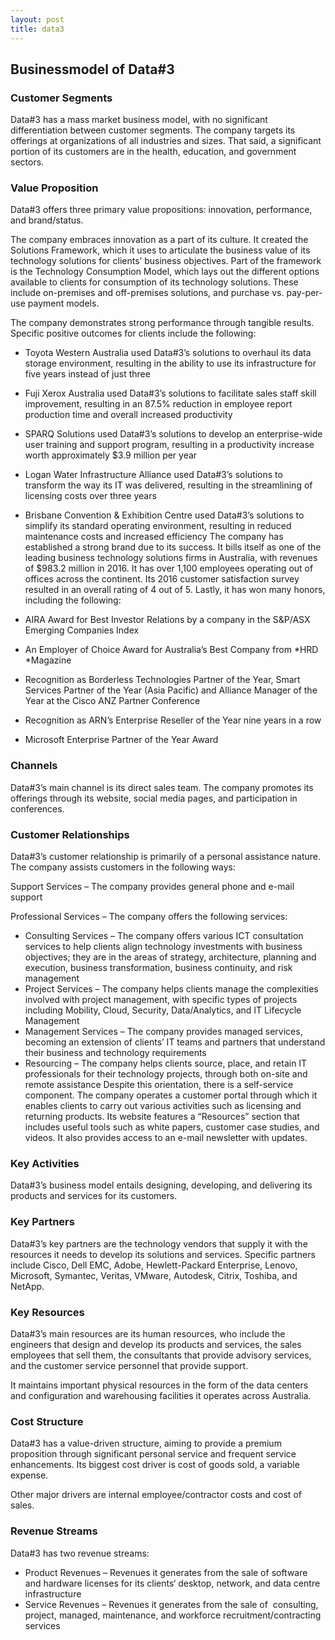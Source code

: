```yaml
---
layout: post
title: data3
---
```


Businessmodel of Data#3
------------------------

### Customer Segments

Data#3 has a mass market business model, with no significant differentiation between customer segments. The company targets its offerings at organizations of all industries and sizes. That said, a significant portion of its customers are in the health, education, and government sectors.

### Value Proposition

Data#3 offers three primary value propositions: innovation, performance, and brand/status.

The company embraces innovation as a part of its culture. It created the Solutions Framework, which it uses to articulate the business value of its technology solutions for clients’ business objectives. Part of the framework is the Technology Consumption Model, which lays out the different options available to clients for consumption of its technology solutions. These include on-premises and off-premises solutions, and purchase vs. pay-per-use payment models.

The company demonstrates strong performance through tangible results. Specific positive outcomes for clients include the following:

 * Toyota Western Australia used Data#3’s solutions to overhaul its data storage environment, resulting in the ability to use its infrastructure for five years instead of just three
* Fuji Xerox Australia used Data#3’s solutions to facilitate sales staff skill improvement, resulting in an 87.5% reduction in employee report production time and overall increased productivity
* SPARQ Solutions used Data#3’s solutions to develop an enterprise-wide user training and support program, resulting in a productivity increase worth approximately $3.9 million per year
* Logan Water Infrastructure Alliance used Data#3’s solutions to transform the way its IT was delivered, resulting in the streamlining of licensing costs over three years
* Brisbane Convention & Exhibition Centre used Data#3’s solutions to simplify its standard operating environment, resulting in reduced maintenance costs and increased efficiency
 The company has established a strong brand due to its success. It bills itself as one of the leading business technology solutions firms in Australia, with revenues of $983.2 million in 2016. It has over 1,100 employees operating out of offices across the continent. Its 2016 customer satisfaction survey resulted in an overall rating of 4 out of 5. Lastly, it has won many honors, including the following:

 * AIRA Award for Best Investor Relations by a company in the S&P/ASX Emerging Companies Index
* An Employer of Choice Award for Australia’s Best Company from *HRD *Magazine
* Recognition as Borderless Technologies Partner of the Year, Smart Services Partner of the Year (Asia Pacific) and Alliance Manager of the Year at the Cisco ANZ Partner Conference
* Recognition as ARN’s Enterprise Reseller of the Year nine years in a row
* Microsoft Enterprise Partner of the Year Award
 ### Channels

Data#3’s main channel is its direct sales team. The company promotes its offerings through its website, social media pages, and participation in conferences.

### Customer Relationships

Data#3’s customer relationship is primarily of a personal assistance nature. The company assists customers in the following ways:

Support Services – The company provides general phone and e-mail support

Professional Services – The company offers the following services:

 * Consulting Services – The company offers various ICT consultation services to help clients align technology investments with business objectives; they are in the areas of strategy, architecture, planning and execution, business transformation, business continuity, and risk management
* Project Services – The company helps clients manage the complexities involved with project management, with specific types of projects including Mobility, Cloud, Security, Data/Analytics, and IT Lifecycle Management
* Management Services – The company provides managed services, becoming an extension of clients’ IT teams and partners that understand their business and technology requirements
* Resourcing – The company helps clients source, place, and retain IT professionals for their technology projects, through both on-site and remote assistance
 Despite this orientation, there is a self-service component. The company operates a customer portal through which it enables clients to carry out various activities such as licensing and returning products. Its website features a “Resources” section that includes useful tools such as white papers, customer case studies, and videos. It also provides access to an e-mail newsletter with updates.

### Key Activities

Data#3’s business model entails designing, developing, and delivering its products and services for its customers.

### Key Partners

Data#3’s key partners are the technology vendors that supply it with the resources it needs to develop its solutions and services. Specific partners include Cisco, Dell EMC, Adobe, Hewlett-Packard Enterprise, Lenovo, Microsoft, Symantec, Veritas, VMware, Autodesk, Citrix, Toshiba, and NetApp.

### Key Resources

Data#3’s main resources are its human resources, who include the engineers that design and develop its products and services, the sales employees that sell them, the consultants that provide advisory services, and the customer service personnel that provide support.

It maintains important physical resources in the form of the data centers and configuration and warehousing facilities it operates across Australia.

### Cost Structure

Data#3 has a value-driven structure, aiming to provide a premium proposition through significant personal service and frequent service enhancements. Its biggest cost driver is cost of goods sold, a variable expense.

Other major drivers are internal employee/contractor costs and cost of sales.

### Revenue Streams

Data#3 has two revenue streams:

 * Product Revenues – Revenues it generates from the sale of software and hardware licenses for its clients‘ desktop, network, and data centre infrastructure
* Service Revenues – Revenues it generates from the sale of  consulting, project, managed, maintenance, and workforce recruitment/contracting services
